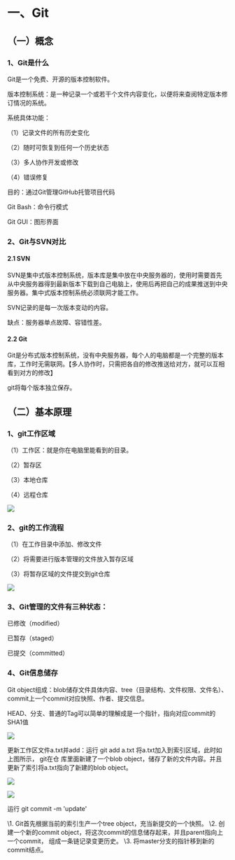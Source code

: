 一、Git
========


（一）概念
-------------------

### 1、Git是什么

Git是一个免费、开源的版本控制软件。

版本控制系统：是一种记录一个或若干个文件内容变化，以便将来查阅特定版本修订情况的系统。

系统具体功能：

（1）记录文件的所有历史变化

（2）随时可恢复到任何一个历史状态

（3）多人协作开发或修改

（4）错误修复

目的：通过Git管理GitHub托管项目代码

Git Bash：命令行模式

Git GUI：图形界面

### 2、Git与SVN对比

#### 2.1 SVN

SVN是集中式版本控制系统，版本库是集中放在中央服务器的，使用时需要首先从中央服务器得到最新版本下载到自己电脑上，使用后再把自己的成果推送到中央服务器。集中式版本控制系统必须联网才能工作。

SVN记录的是每一次版本变动的内容。

缺点：服务器单点故障、容错性差。

#### 2.2 Git

Git是分布式版本控制系统，没有中央服务器，每个人的电脑都是一个完整的版本库，工作时无需联网。【多人协作时，只需把各自的修改推送给对方，就可以互相看到对方的修改】

git将每个版本独立保存。




（二）基本原理
-------------

### 1、git工作区域

（1）工作区：就是你在电脑里能看到的目录。

（2）暂存区

（3）本地仓库

（4）远程仓库

![](https://github.com/Jericaran/Git-Github-notes-for-study/blob/master/images-folder/basicknowledge-5.png)



### 2、git的工作流程

（1）在工作目录中添加、修改文件

（2）将需要进行版本管理的文件放入暂存区域

（3）将暂存区域的文件提交到git仓库

![](https://github.com/Jericaran/Git-Github-notes-for-study/blob/master/images-folder/basicknowlegde-1.png)



### 3、Git管理的文件有三种状态：

已修改（modified）

已暂存（staged）

已提交（committed）



### 4、Git信息储存

 Git object组成：blob储存文件具体内容、tree（目录结构、文件权限、文件名）、commit上一个commit对应快照、作者、提交信息。

 HEAD、分支、普通的Tag可以简单的理解成是一个指针，指向对应commit的SHA1值

![](https://github.com/Jericaran/Git-Github-notes-for-study/blob/master/images-folder/basicknowledge-2.png)



更新⼯作区⽂件a.txt并add：运行 git add a.txt 将a.txt加⼊到索引区域，此时如上图所示， git在仓
库⾥⾯新建了⼀个blob object，储存了新的⽂件内容。并且更新了索引将a.txt指向了新建的blob
object。

![](https://github.com/Jericaran/Git-Github-notes-for-study/blob/master/images-folder/basicknowledge-3.png)  

![](https://github.com/Jericaran/Git-Github-notes-for-study/blob/master/images-folder/basicknowledge-4.png)



运⾏ git commit -m 'update'

\1. Git⾸先根据当前的索引⽣产⼀个tree object，充当新提交的⼀个快照。
\2. 创建⼀个新的commit object，将这次commit的信息储存起来，并且parent指向上⼀个commit，
组成⼀条链记录变更历史。
\3. 将master分⽀的指针移到新的commit结点。  





